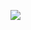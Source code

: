 ![](https://www.nta.go.jp/tmp/47db380f-ee28-4a14-b7a0-e1195ef1d7f8/images/b9ec278842e0c2b27efebe640ebf673e72a681929e4a25c80f9aea9efd3bdb56.jpg)